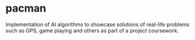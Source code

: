 # pacman
Implementation of AI algorithms to showcase solutions of real-life problems such as GPS, game playing and others as part of a project coursework.

